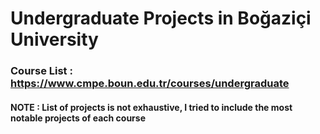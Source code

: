 # Undergraduate Projects in Boğaziçi University

### Course List : https://www.cmpe.boun.edu.tr/courses/undergraduate

#### NOTE : List of projects is not exhaustive, I tried to include the most notable projects of each course 
